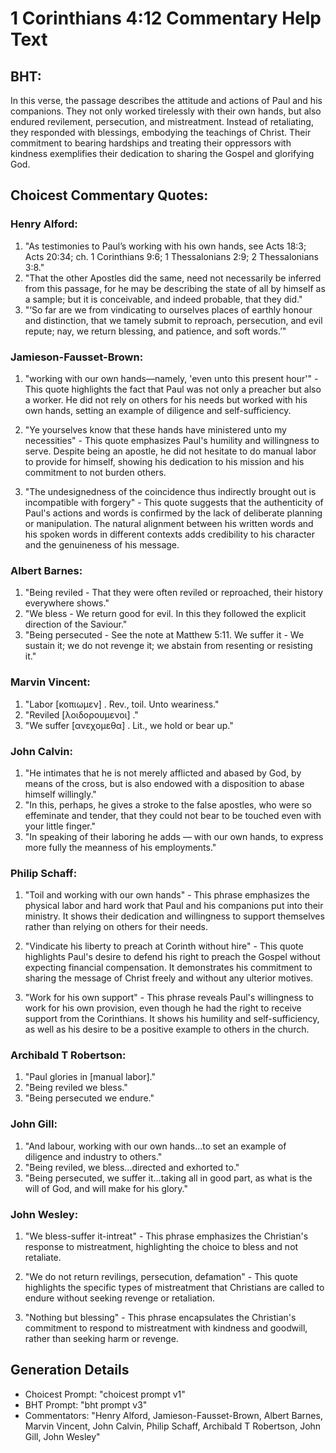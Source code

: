 # 1 Corinthians 4:12 Commentary Help Text

## BHT:
In this verse, the passage describes the attitude and actions of Paul and his companions. They not only worked tirelessly with their own hands, but also endured revilement, persecution, and mistreatment. Instead of retaliating, they responded with blessings, embodying the teachings of Christ. Their commitment to bearing hardships and treating their oppressors with kindness exemplifies their dedication to sharing the Gospel and glorifying God.

## Choicest Commentary Quotes:
### Henry Alford:
1. "As testimonies to Paul’s working with his own hands, see Acts 18:3; Acts 20:34; ch. 1 Corinthians 9:6; 1 Thessalonians 2:9; 2 Thessalonians 3:8." 
2. "That the other Apostles did the same, need not necessarily be inferred from this passage, for he may be describing the state of all by himself as a sample; but it is conceivable, and indeed probable, that they did."
3. "‘So far are we from vindicating to ourselves places of earthly honour and distinction, that we tamely submit to reproach, persecution, and evil repute; nay, we return blessing, and patience, and soft words.’"

### Jamieson-Fausset-Brown:
1. "working with our own hands—namely, 'even unto this present hour'" - This quote highlights the fact that Paul was not only a preacher but also a worker. He did not rely on others for his needs but worked with his own hands, setting an example of diligence and self-sufficiency.

2. "Ye yourselves know that these hands have ministered unto my necessities" - This quote emphasizes Paul's humility and willingness to serve. Despite being an apostle, he did not hesitate to do manual labor to provide for himself, showing his dedication to his mission and his commitment to not burden others.

3. "The undesignedness of the coincidence thus indirectly brought out is incompatible with forgery" - This quote suggests that the authenticity of Paul's actions and words is confirmed by the lack of deliberate planning or manipulation. The natural alignment between his written words and his spoken words in different contexts adds credibility to his character and the genuineness of his message.

### Albert Barnes:
1. "Being reviled - That they were often reviled or reproached, their history everywhere shows."
2. "We bless - We return good for evil. In this they followed the explicit direction of the Saviour."
3. "Being persecuted - See the note at Matthew 5:11. We suffer it - We sustain it; we do not revenge it; we abstain from resenting or resisting it."

### Marvin Vincent:
1. "Labor [κοπιωμεν] . Rev., toil. Unto weariness."
2. "Reviled [λοιδορουμενοι] ."
3. "We suffer [ανεχομεθα] . Lit., we hold or bear up."

### John Calvin:
1. "He intimates that he is not merely afflicted and abased by God, by means of the cross, but is also endowed with a disposition to abase himself willingly."
2. "In this, perhaps, he gives a stroke to the false apostles, who were so effeminate and tender, that they could not bear to be touched even with your little finger."
3. "In speaking of their laboring he adds — with our own hands, to express more fully the meanness of his employments."

### Philip Schaff:
1. "Toil and working with our own hands" - This phrase emphasizes the physical labor and hard work that Paul and his companions put into their ministry. It shows their dedication and willingness to support themselves rather than relying on others for their needs.

2. "Vindicate his liberty to preach at Corinth without hire" - This quote highlights Paul's desire to defend his right to preach the Gospel without expecting financial compensation. It demonstrates his commitment to sharing the message of Christ freely and without any ulterior motives.

3. "Work for his own support" - This phrase reveals Paul's willingness to work for his own provision, even though he had the right to receive support from the Corinthians. It shows his humility and self-sufficiency, as well as his desire to be a positive example to others in the church.

### Archibald T Robertson:
1. "Paul glories in [manual labor]." 
2. "Being reviled we bless."
3. "Being persecuted we endure."

### John Gill:
1. "And labour, working with our own hands...to set an example of diligence and industry to others."
2. "Being reviled, we bless...directed and exhorted to."
3. "Being persecuted, we suffer it...taking all in good part, as what is the will of God, and will make for his glory."

### John Wesley:
1. "We bless-suffer it-intreat" - This phrase emphasizes the Christian's response to mistreatment, highlighting the choice to bless and not retaliate. 

2. "We do not return revilings, persecution, defamation" - This quote highlights the specific types of mistreatment that Christians are called to endure without seeking revenge or retaliation. 

3. "Nothing but blessing" - This phrase encapsulates the Christian's commitment to respond to mistreatment with kindness and goodwill, rather than seeking harm or revenge.


## Generation Details
- Choicest Prompt: "choicest prompt v1"
- BHT Prompt: "bht prompt v3"
- Commentators: "Henry Alford, Jamieson-Fausset-Brown, Albert Barnes, Marvin Vincent, John Calvin, Philip Schaff, Archibald T Robertson, John Gill, John Wesley"
